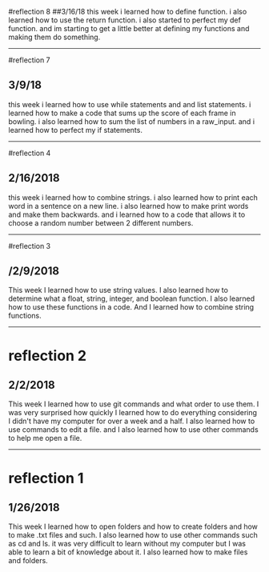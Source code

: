 #reflection 8
##3/16/18
this week i learned how to define function. i also learned how to use the return function. i also started to perfect my def function. and im starting to get a little better at defining my functions and making them do something.




---



#reflection 7
## 3/9/18
this week i learned how to use while statements and and list statements. i learned how to make a code that sums up the score of each frame in bowling. i also learned how to sum the list of numbers in a raw_input. and i learned how to perfect my if statements. 



---



#reflection 4
## 2/16/2018
this week i learned how to combine strings. i also learned how to print each word in a sentence on a new line. i also learned how to make print words and make them backwards. and i learned how to a code that allows it to choose a random number between 2 different numbers.



---



#reflection 3
## /2/9/2018
This week I learned how to use string values. I also learned how to determine what a float, string, integer, and boolean function. I also learned how to use these functions in a code. And I learned how to combine string functions.



---


# reflection 2
## 2/2/2018
This week I learned how to use git commands and what order to use them. I was very surprised how quickly I learned how to do everything considering I didn't have my computer for over a week and a half. I also learned how to use commands to edit a file. and I also learned how to use other commands to help me open a file.


---


# reflection 1
## 1/26/2018
This week I learned how to open folders and how to create folders and how to make .txt files and such. I also learned how to use other commands such as cd and ls. it was very difficult to learn without my computer but I was able to learn a bit of knowledge about it. I also learned how to make files and folders.




